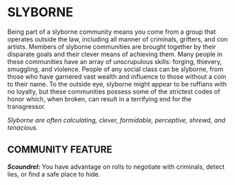 ﻿# SLYBORNE

Being part of a slyborne community means you come from a group that operates outside the law, including all manner of criminals, grifters, and con artists. Members of slyborne communities are brought together by their disparate goals and their clever means of achieving them. Many people in these communities have an array of unscrupulous skills: forging, thievery, smuggling, and violence. People of any social class can be slyborne, from those who have garnered vast wealth and influence to those without a coin to their name. To the outside eye, slyborne might appear to be ruffians with no loyalty, but these communities possess some of the strictest codes of honor which, when broken, can result in a terrifying end for the transgressor.

*Slyborne are often calculating, clever, formidable, perceptive, shrewd, and tenacious.*

## COMMUNITY FEATURE

***Scoundrel:*** You have advantage on rolls to negotiate with criminals, detect lies, or find a safe place to hide.
